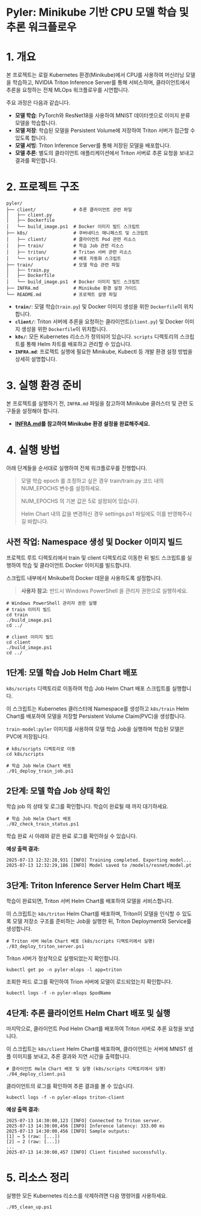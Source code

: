 # Pyler: Minikube 기반 CPU 모델 학습 및 추론 워크플로우

# 1. 개요

본 프로젝트는 로컬 Kubernetes 환경(Minikube)에서 CPU를 사용하여 머신러닝 모델을 학습하고, NVIDIA Triton Inference Server를 통해 서비스하며, 클라이언트에서 추론을 요청하는 전체 MLOps 워크플로우를 시연합니다.

주요 과정은 다음과 같습니다.
- **모델 학습**: PyTorch와 ResNet18을 사용하여 MNIST 데이터셋으로 이미지 분류 모델을 학습합니다.
- **모델 저장**: 학습된 모델을 Persistent Volume에 저장하여 Triton 서버가 접근할 수 있도록 합니다.
- **모델 서빙**: Triton Inference Server를 통해 저장된 모델을 배포합니다.
- **모델 추론**: 별도의 클라이언트 애플리케이션에서 Triton 서버로 추론 요청을 보내고 결과를 확인합니다.

# 2. 프로젝트 구조

```
pyler/
├── client/              # 추론 클라이언트 관련 파일
│   ├── client.py
│   ├── Dockerfile
│   └── build_image.ps1  # Docker 이미지 빌드 스크립트
├── k8s/                 # 쿠버네티스 매니페스트 및 스크립트
│   ├── client/          # 클라이언트 Pod 관련 리소스
│   ├── train/           # 학습 Job 관련 리소스
│   ├── triton/          # Triton 서버 관련 리소스
│   └── scripts/         # 배포 자동화 스크립트
├── train/               # 모델 학습 관련 파일
│   ├── train.py
│   ├── Dockerfile
│   └── build_image.ps1  # Docker 이미지 빌드 스크립트
├── INFRA.md             # Minikube 환경 설정 가이드
└── README.md            # 프로젝트 설명 파일
```

- **`train/`**: 모델 학습(`train.py`) 및 Docker 이미지 생성을 위한 `Dockerfile`이 위치합니다.
- **`client/`**: Triton 서버에 추론을 요청하는 클라이언트(`client.py`) 및 Docker 이미지 생성을 위한 `Dockerfile`이 위치합니다.
- **`k8s/`**: 모든 Kubernetes 리소스가 정의되어 있습니다. `scripts` 디렉토리의 스크립트를 통해 Helm 차트를 배포하고 관리할 수 있습니다.
- **`INFRA.md`**: 프로젝트 실행에 필요한 Minikube, Kubectl 등 개발 환경 설정 방법을 상세히 설명합니다.

# 3. 실행 환경 준비

본 프로젝트를 실행하기 전, `INFRA.md` 파일을 참고하여 Minikube 클러스터 및 관련 도구들을 설정해야 합니다.

- **[INFRA.md](./INFRA.md)를 참고하여 Minikube 환경 설정을 완료해주세요.**

# 4. 실행 방법

아래 단계들을 순서대로 실행하여 전체 워크플로우를 진행합니다.

> 모델 학습 epoch 를 조정하고 싶은 경우 train/train.py 코드 내의 NUM_EPOCHS 변수를 설정하세요.
>
> NUM_EPOCHS 의 기본 값은 5로 설정되어 있습니다.
> 
> Helm Chart 내의 값을 변경하신 경우 settings.ps1 파일에도 이를 반영해주시길 바랍니다.

## 사전 작업: Namespace 생성 및 Docker 이미지 빌드

프로젝트 루트 디렉토리에서 train 및 client 디렉토리로 이동한 뒤 빌드 스크립트를 실행하여 학습 및 클라이언트 Docker 이미지를 빌드합니다.

스크립트 내부에서 Mnikube의 Docker 데몬을 사용하도록 설정합니다.
> **사용자 참고**: 반드시 Windows PowerShell 을 관리자 권한으로 실행하세요.

```shell
# Windows PowerShell 관리자 권한 실행
# train 이미지 빌드
cd train
./build_image.ps1
cd ../

# client 이미지 빌드 
cd client
./build_image.ps1
cd ../
```


## 1단계: 모델 학습 Job Helm Chart 배포

`k8s/scripts` 디렉토리로 이동하여 학습 Job Helm Chart 배포 스크립트를 실행합니다. 

이 스크립트는 Kubernetes 클러스터에 Namespace를 생성하고 `k8s/train` Helm Chart를 배포하여 모델을 저장할 Persistent Volume Claim(PVC)을 생성합니다.

`train-model:pyler` 이미지를 사용하여 모델 학습 Job을 실행하며 학습된 모델은 PVC에 저장됩니다.

```shell
# k8s/scripts 디렉토리로 이동
cd k8s/scripts

# 학습 Job Helm Chart 배포
./01_deploy_train_job.ps1
```


## 2단계: 모델 학습 Job 상태 확인

학습 job 의 상태 및 로그를 확인합니다. 학습이 완료될 때 까지 대기하세요.

```shell
# 학습 Job Helm Chart 배포
./02_check_train_status.ps1
```

학습 완료 시 아래와 같은 완료 로그를 확인하실 수 있습니다.

**예상 출력 결과:**
```commandline
2025-07-13 12:32:28,931 [INFO] Training completed. Exporting model...
2025-07-13 12:32:29,186 [INFO] Model saved to /models/resnet/model.pt
```


## 3단계: Triton Inference Server Helm Chart 배포

학습이 완료되면, Triton 서버 Helm Chart를 배포하여 모델을 서비스합니다. 

이 스크립트는 `k8s/triton` Helm Chart를 배포하며, Triton이 모델을 인식할 수 있도록 모델 저장소 구조를 준비하는 Job을 실행한 뒤, Triton Deployment와 Service를 생성합니다.

```shell
# Triton 서버 Helm Chart 배포 (k8s/scripts 디렉토리에서 실행)
./03_deploy_triton_server.ps1
```

Triton 서버가 정상적으로 실행되었는지 확인합니다.
```shell
kubectl get po -n pyler-mlops -l app=triton
```

조회한 파드 로그를 확인하여 Trion 서버에 모델이 로드되었는지 확인합니다.

```shell
kubectl logs -f -n pyler-mlops $podName  
```

## 4단계: 추론 클라이언트 Helm Chart 배포 및 실행

마지막으로, 클라이언트 Pod Helm Chart를 배포하여 Triton 서버로 추론 요청을 보냅니다. 

이 스크립트는 `k8s/client` Helm Chart를 배포하며, 클라이언트는 서버에 MNIST 샘플 이미지를 보내고, 추론 결과와 지연 시간을 출력합니다.

```shell
# 클라이언트 Helm Chart 배포 및 실행 (k8s/scripts 디렉토리에서 실행)
./04_deploy_client.ps1
```

클라이언트의 로그를 확인하여 추론 결과를 볼 수 있습니다.
```shell
kubectl logs -f -n pyler-mlops triton-client
```

**예상 출력 결과:**
```
2025-07-13 14:30:00,123 [INFO] Connected to Triton server.
2025-07-13 14:30:00,456 [INFO] Inference latency: 333.00 ms
2025-07-13 14:30:00,456 [INFO] Sample outputs:
[1] → 5 (raw: [...])
[2] → 2 (raw: [...])
...
2025-07-13 14:30:00,457 [INFO] Client finished successfully.
```

# 5. 리소스 정리

실행한 모든 Kubernetes 리소스를 삭제하려면 다음 명령어를 사용하세요.

```shell
./05_clean_up.ps1
```
